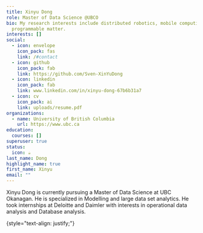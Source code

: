 ```yaml
---
title: Xinyu Dong
role: Master of Data Science @UBCO
bio: My research interests include distributed robotics, mobile computing and
  programmable matter.
interests: []
social:
  - icon: envelope
    icon_pack: fas
    link: /#contact
  - icon: github
    icon_pack: fab
    link: https://github.com/Sven-XinYuDong
  - icon: linkedin
    icon_pack: fab
    link: www.linkedin.com/in/xinyu-dong-67b6b31a7
  - icon: cv
    icon_pack: ai
    link: uploads/resume.pdf
organizations:
  - name: University of British Columbia
    url: https://www.ubc.ca
education:
  courses: []
superuser: true
status:
  icon: ☕️
last_name: Dong
highlight_name: true
first_name: Xinyu
email: ""
---
```


Xinyu Dong is currently pursuing a Master of Data Science at UBC Okanagan. He is specialized in Modelling and large data set analytics. He took internships at Deloitte and Daimler with interests in operational data analysis and Database analysis.

{style="text-align: justify;"}
